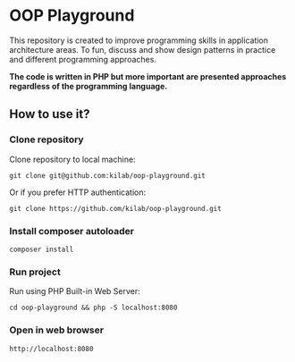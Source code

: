 # OOP Playground
This repository is created to improve programming skills in application architecture areas. To fun, discuss and show design patterns in practice and different programming approaches.

**The code is written in PHP but more important are presented approaches regardless of the programming language.**

## How to use it?

### Clone repository
Clone repository to local machine:
```
git clone git@github.com:kilab/oop-playground.git
```

Or if you prefer HTTP authentication:
```
git clone https://github.com/kilab/oop-playground.git
```

### Install composer autoloader
```
composer install
```

### Run project
Run using PHP Built-in Web Server:
```
cd oop-playground && php -S localhost:8080
```

### Open in web browser
```
http://localhost:8080
```